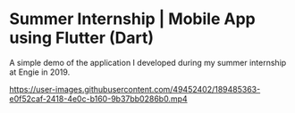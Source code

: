 # Summer Internship | Mobile App using Flutter (Dart)
A simple demo of the application I developed during my summer internship at Engie in 2019.

https://user-images.githubusercontent.com/49452402/189485363-e0f52caf-2418-4e0c-b160-9b37bb0286b0.mp4

